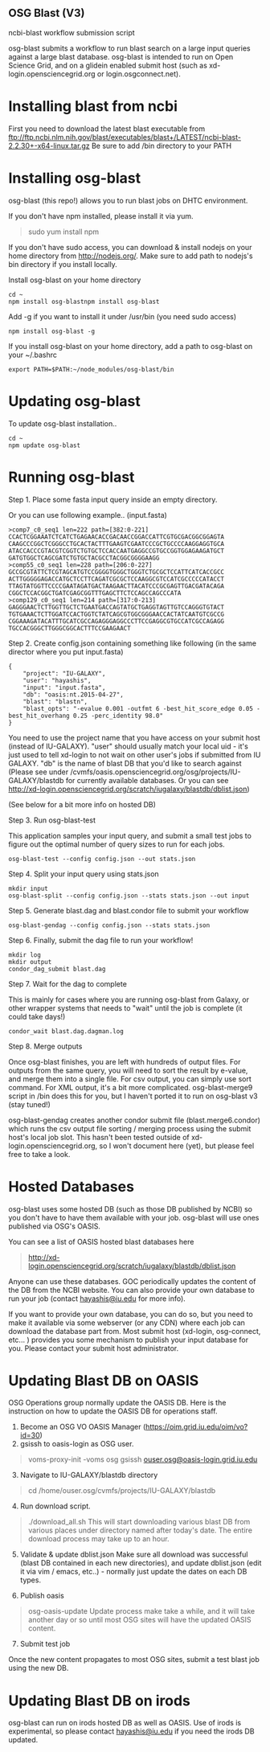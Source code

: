## OSG Blast (V3)

ncbi-blast workflow submission script

osg-blast submits a workflow to run blast search on a large input queries against a large blast database. 
osg-blast is intended to run on Open Science Grid, and on a glidein enabled submit host (such as xd-login.opensciencegrid.org or login.osgconnect.net).

# Installing blast from ncbi

First you need to download the latest blast executable from
ftp://ftp.ncbi.nlm.nih.gov/blast/executables/blast+/LATEST/ncbi-blast-2.2.30+-x64-linux.tar.gz
Be sure to add /bin directory to your PATH

# Installing osg-blast

osg-blast (this repo!) allows you to run blast jobs on DHTC environment.

If you don't have npm installed, please install it via yum.

> sudo yum install npm

If you don't have sudo access, you can download & install nodejs on your home directory from http://nodejs.org/. Make sure to add path to nodejs's bin directory if you install locally.


Install osg-blast on your home directory

    cd ~
    npm install osg-blastnpm install osg-blast

Add -g if you want to install it under /usr/bin (you need sudo access)

    npm install osg-blast -g

If you install osg-blast on your home directory, add a path to osg-blast on your ~/.bashrc

    export PATH=$PATH:~/node_modules/osg-blast/bin

# Updating osg-blast

To update osg-blast installation..

    cd ~
    npm update osg-blast

# Running osg-blast

Step 1. Place some fasta input query inside an empty directory.

Or you can use following example.. (input.fasta)

```
>comp7_c0_seq1 len=222 path=[382:0-221]
CCACTCGGAAATCTCATCTGAGAACACCGACAACCGGACCATTCGTGCGACGGCGGAGTA
CAAGCCCGGCTCGGGCCTGCACTACTTTGAAGTCGAATCCCGCTGCCCCAAGGAGGTGCA
ATACCACCCGTACGTCGGTCTGTGCTCCACCAATGAGGCCGTGCCGGTGGAGAAGATGCT
GATGTGGCTCAGCGATCTGTGCTACGCCTACGGCGGGGAAGG
>comp55_c0_seq1 len=228 path=[206:0-227]
GCCGCGTATTCTCGTAGCATGTCCGGGGTGGGCTGGGTCTGCGCTCCATTCATCACCGCC
ACTTGGGGGAGACCATGCTCCTTCAGATCGCGCTCCAAGGCGTCCATCGCCCCCATACCT
TTAGTATGGTTCCCCGAATAGATGACTAAGAACTTACATCCCGCGAGTTGACGATACAGA
CGGCTCCACGGCTGATCGAGCGGTTTGAGCTTCTCCAGCCAGCCCATA
>comp129_c0_seq1 len=214 path=[317:0-213]
GAGGGAACTCTTGGTTGCTCTGAATGACCAGTATGCTGAGGTAGTTGTCCAGGGTGTACT
TGTGAAACTCTTGGATCCACTGGTCTATCAGCGTGGCGGGAACCACTATCAATGTCGCCG
CGGAAAGATACATTTGCATCGCCAGAGGGAGGCCCTTCCGAGGCGTGCCATCGCCAGAGG
TGCCACGGGCTTGGGCGGCACTTTCCGAAGAACT

```

Step 2. Create config.json containing something like following (in the same director where you put input.fasta)

```
{
    "project": "IU-GALAXY",
    "user": "hayashis",
    "input": "input.fasta",
    "db": "oasis:nt.2015-04-27",
    "blast": "blastn",
    "blast_opts": "-evalue 0.001 -outfmt 6 -best_hit_score_edge 0.05 -best_hit_overhang 0.25 -perc_identity 98.0"
}
```

You need to use the project name that you have access on your submit host (instead of IU-GALAXY). "user" should usually match your local uid - it's just
used to tell xd-login to not wait on other user's jobs if submitted from IU GALAXY. "db" is the name of blast DB that you'd like to search against (Please see under /cvmfs/oasis.opensciencegrid.org/osg/projects/IU-GALAXY/blastdb for currently available databases. Or you can see http://xd-login.opensciencegrid.org/scratch/iugalaxy/blastdb/dblist.json)

(See below for a bit more info on hosted DB)

Step 3. Run osg-blast-test

This application samples your input query, and submit a small test jobs to figure out the optimal number of query sizes to run for each jobs.

    osg-blast-test --config config.json --out stats.json

Step 4.  Split your input query using stats.json 

    mkdir input
    osg-blast-split --config config.json --stats stats.json --out input

Step 5.  Generate blast.dag and blast.condor file to submit your workflow

    osg-blast-gendag --config config.json --stats stats.json

Step 6. Finally, submit the dag file to run your workflow!

    mkdir log
    mkdir output
    condor_dag_submit blast.dag

Step 7. Wait for the dag to complete

This is mainly for cases where you are running osg-blast from Galaxy, or other wrapper systems that needs to "wait" until the job is complete (it could take
days!)

    condor_wait blast.dag.dagman.log

Step 8. Merge outputs

Once osg-blast finishes, you are left with hundreds of output files. For outputs from the same query, you will need to sort
the result by e-value, and merge them into a single file. For csv output, you can simply use sort command. For XML output, 
it's a bit more complicated. osg-blast-merge9 script in /bin does this for you, but I haven't ported it to run on osg-blast v3 
(stay tuned!)

osg-blast-gendag creates another condor submit file (blast.merge6.condor) which runs the csv output file sorting / merging
process using the submit host's local job slot. This hasn't been tested outside of xd-login.opensciencegrid.org, so I won't 
document here (yet), but please feel free to take a look.


# Hosted Databases

osg-blast uses some hosted DB (such as those DB published by NCBI) so you don't have to have them available with 
your job. osg-blast will use ones published via OSG's OASIS.

You can see a list of OASIS hosted blast databases here
> http://xd-login.opensciencegrid.org/scratch/iugalaxy/blastdb/dblist.json

Anyone can use these databases. GOC periodically updates the content of the DB from the NCBI website. You can also provide your own database to run your job (contact hayashis@iu.edu for more info).

If you want to provide your own database, you can do so, but you need to make it available via some webserver (or any CDN) where
each job can download the database part from. Most submit host (xd-login, osg-connect, etc... ) provides you some mechanism to 
publish your input database for you. Please contact your submit host administrator.

# Updating Blast DB on OASIS

OSG Operations group normally update the OASIS DB. Here is the instruction on how to update the OASIS DB for operations staff.

1. Become an OSG VO OASIS Manager (https://oim.grid.iu.edu/oim/vo?id=30)
2. gsissh to oasis-login as OSG user.

  > voms-proxy-init -voms osg
  > gsissh ouser.osg@oasis-login.grid.iu.edu
  
3. Navigate to IU-GALAXY/blastdb directory

  > cd /home/ouser.osg/cvmfs/projects/IU-GALAXY/blastdb

4. Run download script. 

  > ./download_all.sh
 This will start downloading various blast DB from various places under directory named after today's date. The entire download process may take up to an hour.
 
5. Validate & update dblist.json
  Make sure all download was successful (blast DB contained in each new directories), and update dblist.json (edit it via vim / emacs, etc..) - normally just update the dates on each DB types.

6. Publish oasis

  > osg-oasis-update
 Update process make take a while, and it will take another day or so until most OSG sites will have the updated OASIS content.

7. Submit test job

  Once the new content propagates to most OSG sites, submit a test blast job using the new DB.

# Updating Blast DB on irods

osg-blast can run on irods hosted DB as well as OASIS. Use of irods is experimental, so please contact hayashis@iu.edu if you need the irods DB updated.



